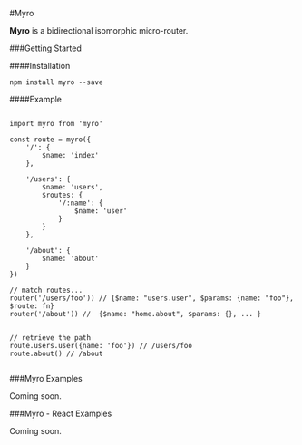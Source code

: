#Myro

__Myro__ is a bidirectional isomorphic micro-router.

###Getting Started

####Installation

```
npm install myro --save
```

####Example

```

import myro from 'myro'

const route = myro({
    '/': {
        $name: 'index'
    },
    
    '/users': {
        $name: 'users',
        $routes: {
            '/:name': {
                $name: 'user'
            }
        }
    },
    
    '/about': {
        $name: 'about'
    }
})

// match routes...
router('/users/foo')) // {$name: "users.user", $params: {name: "foo"}, $route: fn}
router('/about')) //  {$name: "home.about", $params: {}, ... }


// retrieve the path
route.users.user({name: 'foo'}) // /users/foo
route.about() // /about


```

###Myro Examples

Coming soon.

###Myro - React Examples

Coming soon.

